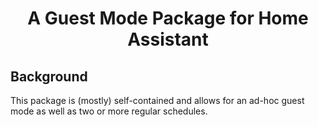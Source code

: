 <h1 align="center">A Guest Mode Package for Home Assistant</h1>


<h2>Background</h2>

This package is (mostly) self-contained and allows for an ad-hoc guest mode as well as two or more regular schedules.


